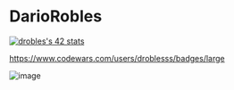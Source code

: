 # DarioRobles

[![drobles's 42 stats](https://badge42.vercel.app/api/v2/cl9ec6y8h00300gl63pm7sz51/stats?cursusId=21&coalitionId=65)](https://github.com/JaeSeoKim/badge42)

https://www.codewars.com/users/droblesss/badges/large

![image](https://user-images.githubusercontent.com/105234125/212898842-8bf3669a-480b-46ec-8125-11067543b5a0.png)
